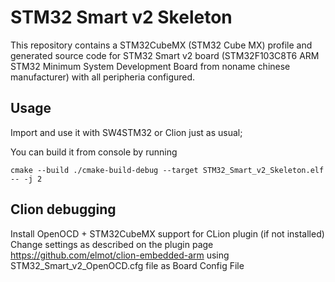 # STM32 Smart v2 Skeleton
This repository contains a STM32CubeMX (STM32 Cube MX) profile and generated source code for STM32 Smart v2 board
(STM32F103C8T6 ARM STM32 Minimum System Development Board from noname chinese manufacturer) 
with all peripheria configured.

## Usage
Import and use it with SW4STM32 or Clion just as usual;

You can build it from console by running

`cmake --build ./cmake-build-debug --target STM32_Smart_v2_Skeleton.elf -- -j 2`

## Clion debugging
Install OpenOCD + STM32CubeMX support for CLion plugin (if not installed)
Change settings as described on the plugin page https://github.com/elmot/clion-embedded-arm
using STM32_Smart_v2_OpenOCD.cfg file as Board Config File
